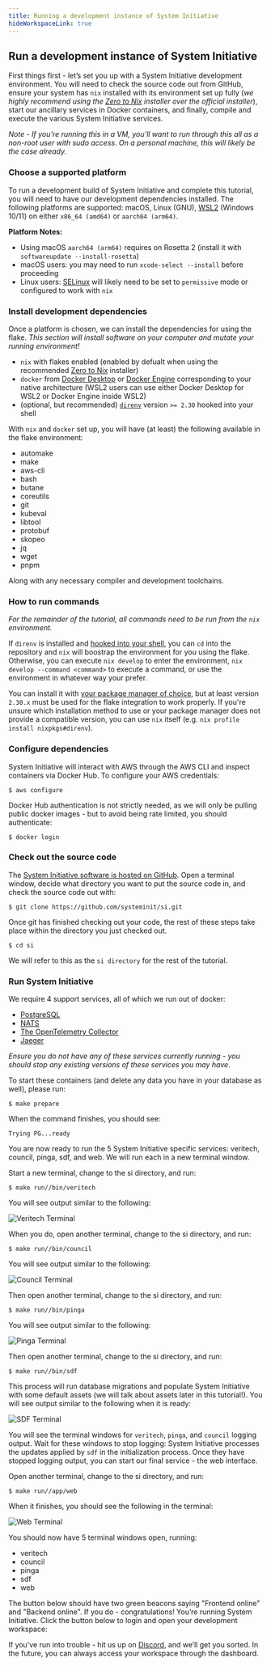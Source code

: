 ```yaml
---
title: Running a development instance of System Initiative
hideWorkspaceLink: true
---
```


## Run a development instance of System Initiative

First things first - let’s set you up with a System Initiative development environment. You will need to check the
source code out from GitHub, ensure your system has `nix` installed with its environment set up fully (*we highly
recommend using the [Zero to Nix](https://zero-to-nix.com/start/install) installer over the  official installer*), start
our ancillary services in Docker containers, and finally, compile and execute the various System Initiative services.

*Note - If you’re running this in a VM, you’ll want to run through this all as a non-root user with sudo access. On a
personal machine, this will likely be the case already.*

### Choose a supported platform

To run a development build of System Initiative and complete this tutorial, you will need to have our development
dependencies installed.
The following  platforms are supported: macOS, Linux (GNU), [WSL2](https://learn.microsoft.com/en-us/windows/wsl/)
(Windows 10/11) on either `x86_64 (amd64)` or `aarch64 (arm64)`.

**Platform Notes:**
- Using macOS `aarch64 (arm64)` requires on Rosetta 2 (install it with `softwareupdate --install-rosetta`)
- macOS users: you may need to run `xcode-select --install` before proceeding
- Linux users: [SELinux](https://en.wikipedia.org/wiki/Security-Enhanced_Linux) will likely need to be set to `permissive` mode or 
  configured to work with `nix`

### Install development dependencies

Once a platform is chosen, we can install the dependencies for using the flake.
_This section will install software on your computer and mutate your running environment!_

- `nix` with flakes enabled (enabled by defualt when using the recommended
  [Zero to Nix](https://zero-to-nix.com/start/install) installer)
- `docker` from [Docker Desktop](https://www.docker.com/products/docker-desktop/) or [Docker Engine](https://docs.docker.com/engine/)
  corresponding to your native architecture (WSL2 users can use either Docker Desktop for WSL2 or Docker Engine inside
  WSL2)
- (optional, but recommended) [`direnv`](https://direnv.net) version `>= 2.30` hooked into your shell

With `nix` and `docker` set up, you will have (at least) the following available in the flake environment:

* automake
* make
* aws-cli
* bash
* butane
* coreutils
* git
* kubeval
* libtool
* protobuf
* skopeo
* jq
* wget
* pnpm

Along with any necessary compiler and development toolchains.

### How to run commands

_For the remainder of the tutorial, all commands need to be run from the `nix` environment._

If `direnv` is installed and [hooked into your shell](https://direnv.net/docs/hook.html), you can `cd` into
the repository and `nix` will boostrap the environment for you using the flake.
Otherwise, you can execute `nix develop` to enter the environment, `nix develop --command <command>` to
execute a command, or use the environment in whatever way your prefer.

You can install it with [your package manager of choice](https://direnv.net/docs/installation.html), but at least
version `2.30.x` must be used for the flake integration to work properly.
If you're unsure which installation method to use or your package manager does not provide a compatible version, you
can use `nix` itself (e.g. `nix profile install nixpkgs#direnv`).

### Configure dependencies

System Initiative will interact with AWS through the AWS CLI and inspect containers via Docker Hub. To configure your
AWS credentials:

```shell
$ aws configure
```

Docker Hub authentication is not strictly needed, as we will only be pulling public docker images - but to avoid being
rate limited, you should authenticate:

```shell
$ docker login
```

### Check out the source code

The [System Initiative software is hosted on GitHub](https://github.com/systeminit/si). Open a terminal window, decide
what directory you want to put the source code in, and check the source code out with:

```shell
$ git clone https://github.com/systeminit/si.git
```

Once git has finished checking out your code, the rest of these steps take place within the directory you just checked out.

```shell
$ cd si
```

We will refer to this as the `si directory` for the rest of the tutorial.

### Run System Initiative

We require 4 support services, all of which we run out of docker:

* [PostgreSQL](www.postgresql.org)
* [NATS](https://nats.io/)
* [The OpenTelemetry Collector](https://opentelemetry.io/docs/collector/)
* [Jaeger](https://www.jaegertracing.io/)

_Ensure you do not have any of these services currently running - you should stop any existing versions of these
services you may have_.

To start these containers (and delete any data you have in your database as well), please run:

```shell
$ make prepare
```

When the command finishes, you should see:

```shell
Trying PG...ready
```

You are now ready to run the 5 System Initiative specific services: veritech, council, pinga, sdf, and web. We will run
each in a new terminal window.

Start a new terminal, change to the si directory, and run:

```shell
$ make run//bin/veritech
```

You will see output similar to the following:

![Veritech Terminal](/tutorial-img/02-dev_setup/veritech_terminal.png)

When you do, open another terminal, change to the si directory, and run:

```shell
$ make run//bin/council
```

You will see output similar to the following:

![Council Terminal](/tutorial-img/02-dev_setup/council_terminal.png)

Then open another terminal, change to the si directory, and run:

```shell
$ make run//bin/pinga
```

You will see output similar to the following:

![Pinga Terminal](/tutorial-img/02-dev_setup/pinga_terminal.png)

Then open another terminal, change to the si directory, and run:

```shell
$ make run//bin/sdf
```

This process will run database migrations and populate System Initiative with some default assets (we will talk about
assets later in this tutorial!). You will see output similar to the following when it is ready:

![SDF Terminal](/tutorial-img/02-dev_setup/sdf_terminal.png)

You will see the terminal windows for `veritech`, `pinga`, and `council` logging output. Wait for these windows to stop
logging: System Initiative processes the updates applied by `sdf` in the initialization process. Once they have stopped
logging output, you can start our final service - the web interface.

Open another terminal, change to the si directory, and run:

```shell
$ make run//app/web
```

When it finishes, you should see the following in the terminal:

![Web Terminal](/tutorial-img/02-dev_setup/web_terminal.png)

You should now have 5 terminal windows open, running:

* veritech
* council
* pinga
* sdf
* web

The button below should have two green beacons saying "Frontend online" and "Backend online". If you do -
congratulations! You’re running System Initiative. Click the button below to login and open your development workspace:

<!-- must wrap in a div to undo some of the automatic styling -->
<p class="escape"><workspace-link-widget></workspace-link-widget></p>

If you’ve run into trouble - hit us up
on [Discord](https://discord.com/channels/955539345538957342/1080953018788364288), and we’ll get you sorted. In the
future, you can always access your workspace through the <router-link to="/dashboard">dashboard</router-link>.